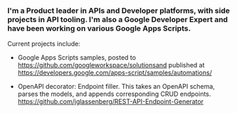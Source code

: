 ### I'm a Product leader in APIs and Developer platforms, with side projects in API tooling.  I'm also a Google Developer Expert and have been working on various Google Apps Scripts.

Current projects include:

- Google Apps Scripts samples, posted to https://github.com/googleworkspace/solutionsand published at https://developers.google.com/apps-script/samples/automations/

- OpenAPI decorator: Endpoint filler.  This takes an OpenAPI schema, parses the models, and appends corresponding CRUD endpoints.  https://github.com/jglassenberg/REST-API-Endpoint-Generator

<!--
**jglassenberg/jglassenberg** is a ✨ _special_ ✨ repository because its `README.md` (this file) appears on your GitHub profile.

Here are some ideas to get you started:

- 🔭 I’m currently working on ...
- 🌱 I’m currently learning ...
- 👯 I’m looking to collaborate on ...
- 🤔 I’m looking for help with ...
- 💬 Ask me about ...
- 📫 How to reach me: ...
- 😄 Pronouns: ...
- ⚡ Fun fact: ...
-->

